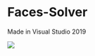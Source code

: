 # Faces-Solver
Made in Visual Studio 2019

![](https://thumbs.gfycat.com/FluffyAshamedBlackfly-max-1mb.gif)
